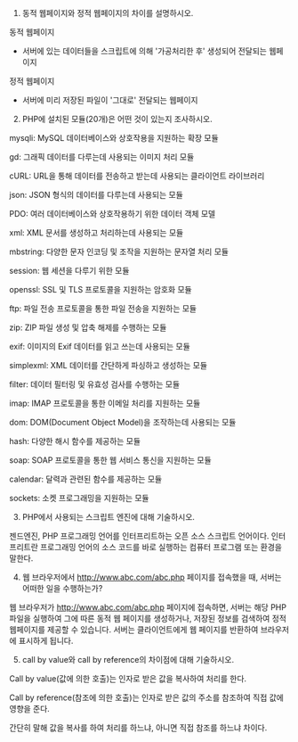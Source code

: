 1. 동적 웹페이지와 정적 웹페이지의 차이를 설명하시오.
   
동적 웹페이지
- 서버에 있는 데이터들을 스크립트에 의해 '가공처리한 후' 생성되어 전달되는 웹페이지 

정적 웹페이지
- 서버에 미리 저장된 파일이 '그대로' 전달되는 웹페이지

2. PHP에 설치된 모듈(20개)은 어떤 것이 있는지 조사하시오.
   
mysqli: MySQL 데이터베이스와 상호작용을 지원하는 확장 모듈

gd: 그래픽 데이터를 다루는데 사용되는 이미지 처리 모듈

cURL: URL을 통해 데이터를 전송하고 받는데 사용되는 클라이언트 라이브러리

json: JSON 형식의 데이터를 다루는데 사용되는 모듈

PDO: 여러 데이터베이스와 상호작용하기 위한 데이터 객체 모델

xml: XML 문서를 생성하고 처리하는데 사용되는 모듈

mbstring: 다양한 문자 인코딩 및 조작을 지원하는 문자열 처리 모듈

session: 웹 세션을 다루기 위한 모듈

openssl: SSL 및 TLS 프로토콜을 지원하는 암호화 모듈

ftp: 파일 전송 프로토콜을 통한 파일 전송을 지원하는 모듈

zip: ZIP 파일 생성 및 압축 해제를 수행하는 모듈

exif: 이미지의 Exif 데이터를 읽고 쓰는데 사용되는 모듈

simplexml: XML 데이터를 간단하게 파싱하고 생성하는 모듈

filter: 데이터 필터링 및 유효성 검사를 수행하는 모듈

imap: IMAP 프로토콜을 통한 이메일 처리를 지원하는 모듈

dom: DOM(Document Object Model)을 조작하는데 사용되는 모듈

hash: 다양한 해시 함수를 제공하는 모듈

soap: SOAP 프로토콜을 통한 웹 서비스 통신을 지원하는 모듈

calendar: 달력과 관련된 함수를 제공하는 모듈

sockets: 소켓 프로그래밍을 지원하는 모듈

3. PHP에서 사용되는 스크립트 엔진에 대해 기술하시오.
   
젠드엔진, PHP 프로그래밍 언어를 인터프리트하는 오픈 소스 스크립트 언어이다.
인터프리트란  프로그래밍 언어의 소스 코드를 바로 실행하는 컴퓨터 프로그램 또는 환경을 말한다.

4. 웹 브라우저에서 http://www.abc.com/abc.php 페이지를 접속했을 때, 서버는 어떠한 일을 수행하는가?

웹 브라우저가 http://www.abc.com/abc.php 페이지에 접속하면, 서버는 해당 PHP 파일을 실행하여 그에 따른 동적 웹 페이지를 생성하거나, 저장된 정보를 검색하여 정적 웹페이지를 제공할 수 있습니다. 
서버는 클라이언트에게 웹 페이지를 반환하여 브라우저에 표시하게 됩니다.

5. call by value와 call by reference의 차이점에 대해 기술하시오.

Call by value(값에 의한 호출)는 인자로 받은 값을 복사하여 처리를 한다.

Call by reference(참조에 의한 호출)는 인자로 받은 값의 주소를 참조하여 직접 값에 영향을 준다.

간단히 말해 값을 복사를 하여 처리를 하느냐, 아니면 직접 참조를 하느냐 차이다.
   
